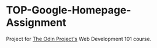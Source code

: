 # TOP-Google-Homepage-Assignment

Project for [The Odin Project's](https://www.theodinproject.com) Web Development 101 course.
